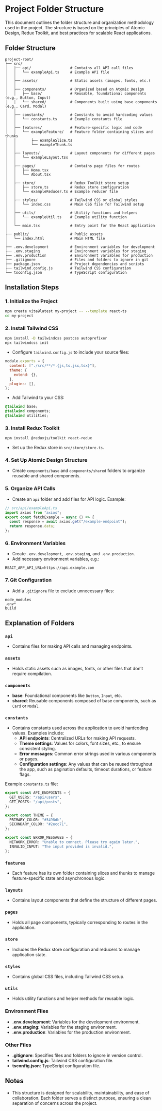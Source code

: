 # Project Folder Structure

This document outlines the folder structure and organization methodology used in the project. The structure is based on the principles of Atomic Design, Redux Toolkit, and best practices for scalable React applications.

## Folder Structure

```
project-root/
├── src/
│   ├── api/                  # Contains all API call files
│   │   └── exampleApi.ts     # Example API file
│   │
│   ├── assets/               # Static assets (images, fonts, etc.)
│   │
│   ├── components/           # Organized based on Atomic Design
│   │   ├── base/             # Reusable, foundational components (e.g., Button, Input)
│   │   └── shared/           # Components built using base components (e.g., Card, Modal)
│   │
│   ├── constants/            # Constants to avoid hardcoding values
│   │   └── constants.ts      # Example constants file
│   │
│   ├── features/             # Feature-specific logic and code
│   │   └── exampleFeature/   # Feature folder containing slices and thunks
│   │       ├── exampleSlice.ts
│   │       └── exampleThunk.ts
│   │
│   ├── layouts/              # Layout components for different pages
│   │   └── exampleLayout.tsx
│   │
│   ├── pages/                # Contains page files for routes
│   │   ├── Home.tsx
│   │   └── About.tsx
│   │
│   ├── store/                # Redux Toolkit store setup
│   │   ├── store.ts          # Redux store configuration
│   │   └── exampleReducer.ts # Example reducer file
│   │
│   ├── styles/               # Tailwind CSS or global styles
│   │   └── index.css         # Main CSS file for Tailwind setup
│   │
│   ├── utils/                # Utility functions and helpers
│   │   └── exampleUtil.ts    # Example utility function
│   │
│   └── main.tsx              # Entry point for the React application
│
├── public/                   # Public assets
│   └── index.html            # Main HTML file
│
├── .env.development          # Environment variables for development
├── .env.staging              # Environment variables for staging
├── .env.production           # Environment variables for production
├── .gitignore                # Files and folders to ignore in git
├── package.json              # Project dependencies and scripts
├── tailwind.config.js        # Tailwind CSS configuration
└── tsconfig.json             # TypeScript configuration
```

## Installation Steps

### 1. Initialize the Project

```bash
npm create vite@latest my-project -- --template react-ts
cd my-project
```

### 2. Install Tailwind CSS

```bash
npm install -D tailwindcss postcss autoprefixer
npx tailwindcss init
```

- Configure `tailwind.config.js` to include your source files:

```javascript
module.exports = {
  content: ["./src/**/*.{js,ts,jsx,tsx}"],
  theme: {
    extend: {},
  },
  plugins: [],
};
```

- Add Tailwind to your CSS:

```css
@tailwind base;
@tailwind components;
@tailwind utilities;
```

### 3. Install Redux Toolkit

```bash
npm install @reduxjs/toolkit react-redux
```

- Set up the Redux store in `src/store/store.ts`.

### 4. Set Up Atomic Design Structure

- Create `components/base` and `components/shared` folders to organize reusable and shared components.

### 5. Organize API Calls

- Create an `api` folder and add files for API logic. Example:

```typescript
// src/api/exampleApi.ts
import axios from "axios";
export const fetchExample = async () => {
  const response = await axios.get("/example-endpoint");
  return response.data;
};
```

### 6. Environment Variables

- Create `.env.development`, `.env.staging`, and `.env.production`.
- Add necessary environment variables, e.g.:

```env
REACT_APP_API_URL=https://api.example.com
```

### 7. Git Configuration

- Add a `.gitignore` file to exclude unnecessary files:

```plaintext
node_modules
.env*
build
```

## Explanation of Folders

### `api`

- Contains files for making API calls and managing endpoints.

### `assets`

- Holds static assets such as images, fonts, or other files that don’t require compilation.

### `components`

- **base**: Foundational components like `Button`, `Input`, etc.
- **shared**: Reusable components composed of base components, such as `Card` or `Modal`.

### `constants`

- Contains constants used across the application to avoid hardcoding values. Examples include:
  - **API endpoints**: Centralized URLs for making API requests.
  - **Theme settings**: Values for colors, font sizes, etc., to ensure consistent styling.
  - **Error messages**: Common error strings used in various components or pages.
  - **Configuration settings**: Any values that can be reused throughout the app, such as pagination defaults, timeout durations, or feature flags.

Example `constants.ts` file:

```typescript
export const API_ENDPOINTS = {
  GET_USERS: "/api/users",
  GET_POSTS: "/api/posts",
};

export const THEME = {
  PRIMARY_COLOR: "#3498db",
  SECONDARY_COLOR: "#2ecc71",
};

export const ERROR_MESSAGES = {
  NETWORK_ERROR: "Unable to connect. Please try again later.",
  INVALID_INPUT: "The input provided is invalid.",
};
```

### `features`

- Each feature has its own folder containing slices and thunks to manage feature-specific state and asynchronous logic.

### `layouts`

- Contains layout components that define the structure of different pages.

### `pages`

- Holds all page components, typically corresponding to routes in the application.

### `store`

- Includes the Redux store configuration and reducers to manage application state.

### `styles`

- Contains global CSS files, including Tailwind CSS setup.

### `utils`

- Holds utility functions and helper methods for reusable logic.

### Environment Files

- **.env.development**: Variables for the development environment.
- **.env.staging**: Variables for the staging environment.
- **.env.production**: Variables for the production environment.

### Other Files

- **.gitignore**: Specifies files and folders to ignore in version control.
- **tailwind.config.js**: Tailwind CSS configuration file.
- **tsconfig.json**: TypeScript configuration file.

## Notes

- This structure is designed for scalability, maintainability, and ease of collaboration. Each folder serves a distinct purpose, ensuring a clean separation of concerns across the project.
